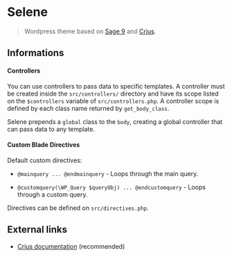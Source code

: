 # Selene

> Wordpress theme based on [Sage 9](https://github.com/roots/sage/) and [Crius](https://github.com/kaisermann/crius).

## Informations

#### Controllers

You can use controllers to pass data to specific templates. A controller must be created inside the `src/controllers/` directory and have its scope listed on the `$controllers` variable of `src/controllers.php`. A controller scope is defined by each class name returned by `get_body_class`.

Selene prepends a `global` class to the `body`, creating a global controller that can pass data to any template.

#### Custom Blade Directives

Default custom directives:

* `@mainquery ... @endmainquery` - Loops through the main query.

* `@customquery(\WP_Query $queryObj) ... @endcustomquery` - Loops through a custom query.

Directives can be defined on `src/directives.php`.

## External links
* [Crius documentation](https://github.com/kaisermann/crius) (recommended)
